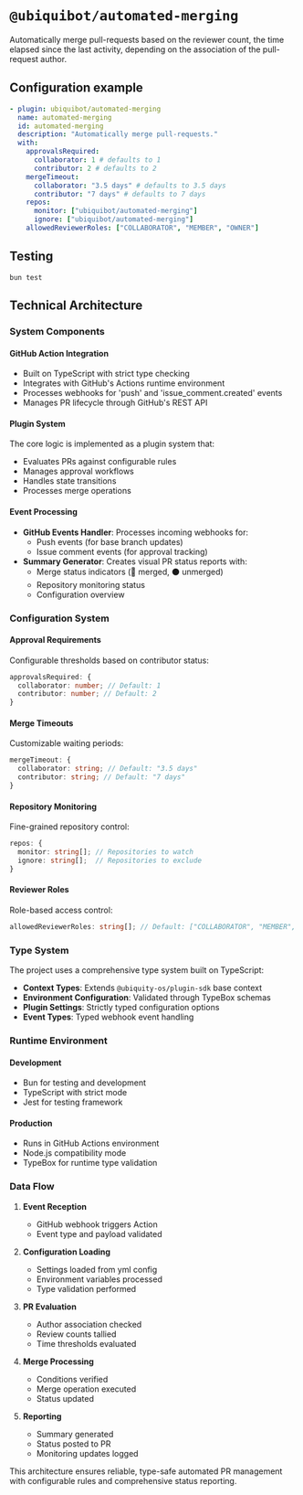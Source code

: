 # `@ubiquibot/automated-merging`

Automatically merge pull-requests based on the reviewer count, the time elapsed since the last activity, depending
on the association of the pull-request author.

## Configuration example

```yml
- plugin: ubiquibot/automated-merging
  name: automated-merging
  id: automated-merging
  description: "Automatically merge pull-requests."
  with:
    approvalsRequired:
      collaborator: 1 # defaults to 1
      contributor: 2 # defaults to 2
    mergeTimeout:
      collaborator: "3.5 days" # defaults to 3.5 days
      contributor: "7 days" # defaults to 7 days
    repos:
      monitor: ["ubiquibot/automated-merging"]
      ignore: ["ubiquibot/automated-merging"]
    allowedReviewerRoles: ["COLLABORATOR", "MEMBER", "OWNER"]
```

## Testing

```shell
bun test
```

## Technical Architecture

### System Components

#### GitHub Action Integration
- Built on TypeScript with strict type checking
- Integrates with GitHub's Actions runtime environment
- Processes webhooks for 'push' and 'issue_comment.created' events
- Manages PR lifecycle through GitHub's REST API

#### Plugin System
The core logic is implemented as a plugin system that:
- Evaluates PRs against configurable rules
- Manages approval workflows
- Handles state transitions
- Processes merge operations

#### Event Processing
- **GitHub Events Handler**: Processes incoming webhooks for:
  - Push events (for base branch updates)
  - Issue comment events (for approval tracking)
- **Summary Generator**: Creates visual PR status reports with:
  - Merge status indicators (🔵 merged, ⚫️ unmerged)
  - Repository monitoring status
  - Configuration overview

### Configuration System

#### Approval Requirements
Configurable thresholds based on contributor status:
```typescript
approvalsRequired: {
  collaborator: number; // Default: 1
  contributor: number; // Default: 2
}
```

#### Merge Timeouts
Customizable waiting periods:
```typescript
mergeTimeout: {
  collaborator: string; // Default: "3.5 days"
  contributor: string; // Default: "7 days"
}
```

#### Repository Monitoring
Fine-grained repository control:
```typescript
repos: {
  monitor: string[]; // Repositories to watch
  ignore: string[];  // Repositories to exclude
}
```

#### Reviewer Roles
Role-based access control:
```typescript
allowedReviewerRoles: string[]; // Default: ["COLLABORATOR", "MEMBER", "OWNER"]
```

### Type System

The project uses a comprehensive type system built on TypeScript:

- **Context Types**: Extends `@ubiquity-os/plugin-sdk` base context
- **Environment Configuration**: Validated through TypeBox schemas
- **Plugin Settings**: Strictly typed configuration options
- **Event Types**: Typed webhook event handling

### Runtime Environment

#### Development
- Bun for testing and development
- TypeScript with strict mode
- Jest for testing framework

#### Production
- Runs in GitHub Actions environment
- Node.js compatibility mode
- TypeBox for runtime type validation

### Data Flow

1. **Event Reception**
   - GitHub webhook triggers Action
   - Event type and payload validated

2. **Configuration Loading**
   - Settings loaded from yml config
   - Environment variables processed
   - Type validation performed

3. **PR Evaluation**
   - Author association checked
   - Review counts tallied
   - Time thresholds evaluated

4. **Merge Processing**
   - Conditions verified
   - Merge operation executed
   - Status updated

5. **Reporting**
   - Summary generated
   - Status posted to PR
   - Monitoring updates logged

This architecture ensures reliable, type-safe automated PR management with configurable rules and comprehensive status reporting.
